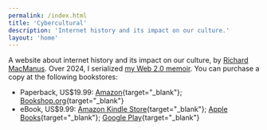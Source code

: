 ```yaml
---
permalink: /index.html
title: 'Cybercultural'
description: 'Internet history and its impact on our culture.'
layout: 'home'
---
```


A website about internet history and its impact on our culture, by [Richard MacManus](/about/). Over 2024, I serialized [my Web 2.0 memoir](/p/roadmap-bubbleblog/). You can purchase a copy at the following bookstores:

*   Paperback, US$19.99: [Amazon](https://www.amazon.com/Bubble-Blog-Outsider-Insider-Revolution/dp/B0DQKRB3P5?&linkCode=ll1&tag=richardmacman-20&linkId=b38f92f2c0bd2c9f05cda3a07413fd40&language=en_US&ref_=as_li_ss_tl){target="_blank"}; [Bookshop.org](https://bookshop.org/p/books/bubble-blog-from-outsider-to-insider-in-silicon-valley-s-web-2-0-revolution-richard-macmanus/22135084){target="_blank"}
*   eBook, US$9.99: [Amazon Kindle Store](https://www.amazon.com/Bubble-Blog-Outsider-Insider-Revolution-ebook/dp/B0DQJQ4LJ9?&linkCode=ll1&tag=richardmacman-20&linkId=63e982f1c9d1ded8c83666d8b6917ff7&language=en_US&ref_=as_li_ss_tl){target="_blank"}; [Apple Books](http://books.apple.com/us/book/id6739734992){target="_blank"}; [Google Play](https://play.google.com/store/books/details?id=Sug5EQAAQBAJ){target="_blank"}